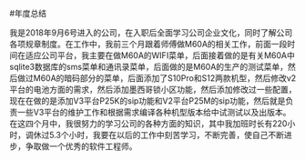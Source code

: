 #年度总结

我是2018年9月6号进入的公司，在入职后全面学习公司企业文化，同时了解公司各项规章制度。在工作中，我前三个月跟着师傅做M60A的相关工作，前面一段时间在适应公司平台，我主要在做M60A的WIFI菜单，后面接着做的是有关M60A中sqlite3数据库的sms菜单和通讯录菜单，后面做的是M60A的生产的测试菜单，然后做过M60A的暗码部分的菜单，后面添加了S10Pro和S12两款机型，然后修改v2平台的电池方面的需求，然后添加墨西哥锁小区功能，然后添加修改过一些配置，现在在做的是添加V3平台P25K的sip功能和V2平台P25M的sip功能，然后就是负责一些V3平台的维护工作和根据需求编译各种机型版本给中试测试以及出版本。在这四个月中，我很努力的学习公司的各种方面的知识，其中我加班时长有220小时，调休过5.3个小时，我要在以后的工作中刻苦学习，不断完善，使自己不断进步，争取做一个优秀的软件工程师。


